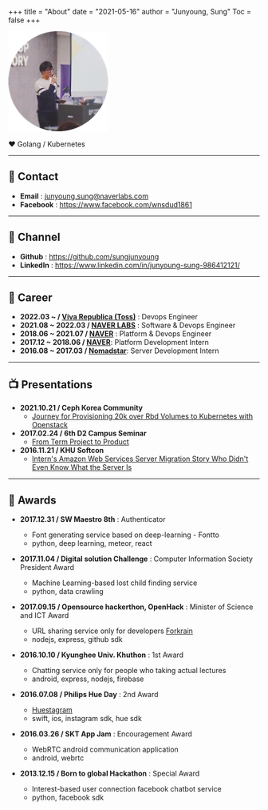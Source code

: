 +++
title = "About"
date = "2021-05-16"
author = "Junyoung, Sung"
Toc = false
+++

![Profile](/assets/img/profile.png)

:heart: Golang / Kubernetes

---

## :email: Contact
- **Email** : junyoung.sung@naverlabs.com
- **Facebook** : https://www.facebook.com/wnsdud1861

---

## :link: Channel
- **Github** : https://github.com/sungjunyoung  
- **LinkedIn** : https://www.linkedin.com/in/junyoung-sung-986412121/  

---

## :ant: Career
- **2022.03 ~ / [Viva Republica (Toss)](https://toss.im)** : Devops Engineer
- **2021.08 ~ 2022.03 / [NAVER LABS](https://www.naverlabs.com/)** : Software & Devops Engineer
- **2018.06 ~ 2021.07 / [NAVER](https://www.navercorp.com/)** : Platform & Devops Engineer  
- **2017.12 ~ 2018.06 / [NAVER](https://www.navercorp.com/)**: Platform Development Intern
- **2016.08 ~ 2017.03 / [Nomadstar](https://nomadstar.com/)**: Server Development Intern  

---

## :tv: Presentations
- **2021.10.21 / Ceph Korea Community**
    - [Journey for Provisioning 20k over Rbd Volumes to Kubernetes with Openstack](https://www.slideshare.net/SungJunyoung/journey-for-provisioning-20k-over-rbd-volumes-to-kubernetes-with-openstack)
- **2017.02.24 / 6th D2 Campus Seminar**
    - [From Term Project to Product](https://www.slideshare.net/deview/ss-72527503)
- **2016.11.21 / KHU Softcon**
    - [Intern's Amazon Web Services Server Migration Story Who Didn't Even Know What the Server Is](https://www.slideshare.net/SungJunyoung/ss-69345868)

---

## :tada: Awards
- **2017.12.31 / SW Maestro 8th** :  Authenticator
    - Font generating service based on deep-learning - Fontto
    - python, deep learning, meteor, react

- **2017.11.04 / Digital solution Challenge** : Computer Information Society President Award
    - Machine Learning-based lost child finding service
    - python, data crawling

- **2017.09.15 / Opensource hackerthon, OpenHack** : Minister of Science and ICT Award
    - URL sharing service only for developers [Forkrain](https://www.slideshare.net/SungJunyoung/forkrain-ppt)
    - nodejs, express, github sdk

- **2016.10.10 / Kyunghee Univ. Khuthon** : 1st Award
    - Chatting service only for people who taking actual lectures
    - android, express, nodejs, firebase

- **2016.07.08 / Philips Hue Day** : 2nd Award
    - [Huestagram](https://www.slideshare.net/SungJunyoung/ss-63682747)
    - swift, ios, instagram sdk, hue sdk

- **2016.03.26 / SKT App Jam** : Encouragement Award
    - WebRTC android communication application
    - android, webrtc

- **2013.12.15 / Born to global Hackathon** : Special Award
    - Interest-based user connection facebook chatbot service
    - python, facebook sdk
